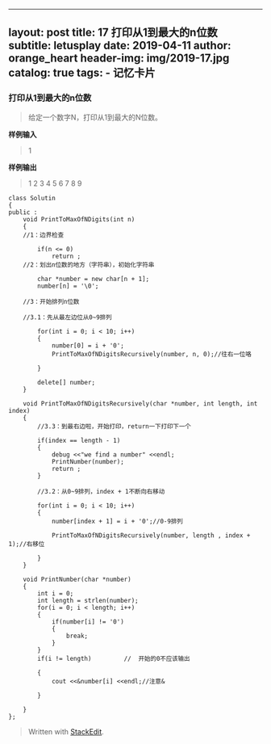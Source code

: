 
---
layout:     post
title:      17 打印从1到最大的n位数
subtitle:   letusplay
date:       2019-04-11
author:     orange_heart
header-img: img/2019-17.jpg
catalog: true
tags:
    - 记忆卡片
---

### 打印从1到最大的n位数

> 给定一个数字N，打印从1到最大的N位数。

**样例输入**

> 1

**样例输出**

> 1 2 3 4 5 6 7 8 9

```objc
class Solutin
{
public :
    void PrintToMaxOfNDigits(int n)
    {  
    //1：边界检查
    
        if(n <= 0)
            return ;  
	//2：划出n位数的地方（字符串），初始化字符串
	
        char *number = new char[n + 1];
        number[n] = '\0';

    //3：开始排列n位数
    
	//3.1：先从最左边位从0~9排列
	
        for(int i = 0; i < 10; i++)
        {
            number[0] = i + '0';
            PrintToMaxOfNDigitsRecursively(number, n, 0);//往右一位咯
            
        }

        delete[] number;
    }

    void PrintToMaxOfNDigitsRecursively(char *number, int length, int index)
    {  
	    //3.3：到最右边啦，开始打印，return一下打印下一个
	    
        if(index == length - 1)
        {
            debug <<"we find a number" <<endl;
            PrintNumber(number);
            return ;
        }
  
		//3.2：从0~9排列，index + 1不断向右移动
		
        for(int i = 0; i < 10; i++)
        {
            number[index + 1] = i + '0';//0-9排列
            
            PrintToMaxOfNDigitsRecursively(number, length , index + 1);//右移位
            
        }
    }

    void PrintNumber(char *number)
    {
        int i = 0;
        int length = strlen(number);
        for(i = 0; i < length; i++)
        {
            if(number[i] != '0')
            {
                break;
            }
        }
        if(i != length)         //  开始的0不应该输出
        
        {
            cout <<&number[i] <<endl;//注意&
            
        }

    }
};
```


> Written with [StackEdit](https://stackedit.io/).
<!--stackedit_data:
eyJoaXN0b3J5IjpbLTY1ODg1MDQ2NSwtMjAwMzMwNzk2OCwtMT
I4NzY0NDQ2MSw1MDg3Nzg4NDYsLTc3ODkzNTQyMywxMTM1MDIx
NzU4XX0=
-->
